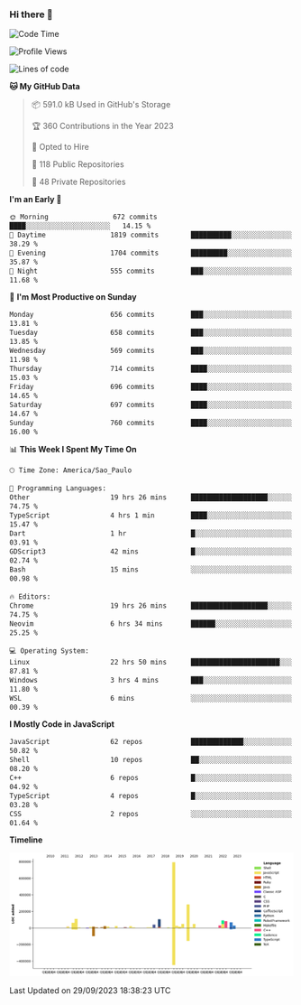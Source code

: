 ### Hi there 👋

<!--START_SECTION:waka-->
![Code Time](http://img.shields.io/badge/Code%20Time-5%2C069%20hrs%2050%20mins-blue)

![Profile Views](http://img.shields.io/badge/Profile%20Views-0-blue)

![Lines of code](https://img.shields.io/badge/From%20Hello%20World%20I%27ve%20Written-2.0%20million%20lines%20of%20code-blue)

**🐱 My GitHub Data** 

> 📦 591.0 kB Used in GitHub's Storage 
 > 
> 🏆 360 Contributions in the Year 2023
 > 
> 💼 Opted to Hire
 > 
> 📜 118 Public Repositories 
 > 
> 🔑 48 Private Repositories 
 > 
**I'm an Early 🐤** 

```text
🌞 Morning                672 commits         ████░░░░░░░░░░░░░░░░░░░░░   14.15 % 
🌆 Daytime                1819 commits        ██████████░░░░░░░░░░░░░░░   38.29 % 
🌃 Evening                1704 commits        █████████░░░░░░░░░░░░░░░░   35.87 % 
🌙 Night                  555 commits         ███░░░░░░░░░░░░░░░░░░░░░░   11.68 % 
```
📅 **I'm Most Productive on Sunday** 

```text
Monday                   656 commits         ███░░░░░░░░░░░░░░░░░░░░░░   13.81 % 
Tuesday                  658 commits         ███░░░░░░░░░░░░░░░░░░░░░░   13.85 % 
Wednesday                569 commits         ███░░░░░░░░░░░░░░░░░░░░░░   11.98 % 
Thursday                 714 commits         ████░░░░░░░░░░░░░░░░░░░░░   15.03 % 
Friday                   696 commits         ████░░░░░░░░░░░░░░░░░░░░░   14.65 % 
Saturday                 697 commits         ████░░░░░░░░░░░░░░░░░░░░░   14.67 % 
Sunday                   760 commits         ████░░░░░░░░░░░░░░░░░░░░░   16.00 % 
```


📊 **This Week I Spent My Time On** 

```text
🕑︎ Time Zone: America/Sao_Paulo

💬 Programming Languages: 
Other                    19 hrs 26 mins      ███████████████████░░░░░░   74.75 % 
TypeScript               4 hrs 1 min         ████░░░░░░░░░░░░░░░░░░░░░   15.47 % 
Dart                     1 hr                █░░░░░░░░░░░░░░░░░░░░░░░░   03.91 % 
GDScript3                42 mins             █░░░░░░░░░░░░░░░░░░░░░░░░   02.74 % 
Bash                     15 mins             ░░░░░░░░░░░░░░░░░░░░░░░░░   00.98 % 

🔥 Editors: 
Chrome                   19 hrs 26 mins      ███████████████████░░░░░░   74.75 % 
Neovim                   6 hrs 34 mins       ██████░░░░░░░░░░░░░░░░░░░   25.25 % 

💻 Operating System: 
Linux                    22 hrs 50 mins      ██████████████████████░░░   87.81 % 
Windows                  3 hrs 4 mins        ███░░░░░░░░░░░░░░░░░░░░░░   11.80 % 
WSL                      6 mins              ░░░░░░░░░░░░░░░░░░░░░░░░░   00.39 % 
```

**I Mostly Code in JavaScript** 

```text
JavaScript               62 repos            █████████████░░░░░░░░░░░░   50.82 % 
Shell                    10 repos            ██░░░░░░░░░░░░░░░░░░░░░░░   08.20 % 
C++                      6 repos             █░░░░░░░░░░░░░░░░░░░░░░░░   04.92 % 
TypeScript               4 repos             █░░░░░░░░░░░░░░░░░░░░░░░░   03.28 % 
CSS                      2 repos             ░░░░░░░░░░░░░░░░░░░░░░░░░   01.64 % 
```



**Timeline**

![Lines of Code chart](https://raw.githubusercontent.com/jampow/jampow/master/assets/bar_graph.png)


 Last Updated on 29/09/2023 18:38:23 UTC
<!--END_SECTION:waka-->
